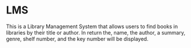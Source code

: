 # LMS
This is a Library Management System that allows users to find books in libraries by their title or author. In return the, name, the author, a summary, genre, shelf number, and the key number will be displayed.
